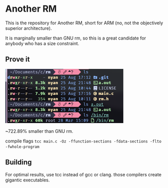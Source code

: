# Another RM

This is the repository for Another RM, short for ARM (no, not the objectively superior architecture).

It is marginally smaller than GNU rm, so this is a great candidate for anybody who has a size constraint.

## Prove it

![arm and GNU rm binary sizes](img/smol.png)

~722.89% smaller than GNU rm.

compile flags `tcc main.c -Oz -ffunction-sections -fdata-sections -flto -fwhole-program`

## Building

For optimal results, use tcc instead of gcc or clang. those compilers create gigantic executables.


